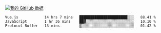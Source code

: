 [![我的 GitHub 数据](https://github-readme-stats.vercel.app/api?username=unbrain&?theme=dark)]()

<!--START_SECTION:waka-->
```text
Vue.js            14 hrs 7 mins   ██████████████████████░░░   88.41 % 
JavaScript        1 hr 36 mins    ██▓░░░░░░░░░░░░░░░░░░░░░░   10.10 % 
Protocol Buffer   13 mins         ▒░░░░░░░░░░░░░░░░░░░░░░░░   01.42 % 
```
<!--END_SECTION:waka-->
